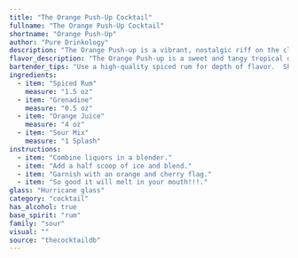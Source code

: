 ```yaml
---
title: "The Orange Push-Up Cocktail"
fullname: "The Orange Push-Up Cocktail"
shortname: "Orange Push-Up"
author: "Pure Drinkology"
description: "The Orange Push-up is a vibrant, nostalgic riff on the classic Sour family.  While its exact origin is unknown, its blend of rum, citrus, and sweet elements echoes the popular Rum Sour of the early 20th century, likely adapted with modern sour mix and a playful, popsicle-inspired name. "
flavor_description: "The Orange Push-up is a sweet and tangy tropical delight. Spiced rum provides warmth and complexity, while grenadine adds a touch of cherry sweetness. Orange juice delivers a refreshing citrus burst, balanced by the tartness of sour mix. It's a nostalgic, playful cocktail that evokes memories of childhood treats. "
bartender_tips: "Use a high-quality spiced rum for depth of flavor.  Shake hard with ice to chill and meld the flavors.  If your sour mix is too tart, adjust with a bit more orange juice.  Don't over-shake; you want a nice balance of creamy texture and a vibrant orange hue.  For a fun presentation, rim the glass with sugar and orange zest. "
ingredients:
  - item: "Spiced Rum"
    measure: "1.5 oz"
  - item: "Grenadine"
    measure: "0.5 oz"
  - item: "Orange Juice"
    measure: "4 oz"
  - item: "Sour Mix"
    measure: "1 Splash"
instructions:
  - item: "Combine liquors in a blender."
  - item: "Add a half scoop of ice and blend."
  - item: "Garnish with an orange and cherry flag."
  - item: "So good it will melt in your mouth!!!."
glass: "Hurricane glass"
category: "cocktail"
has_alcohol: true
base_spirit: "rum"
family: "sour"
visual: ""
source: "thecocktaildb"
---
```


